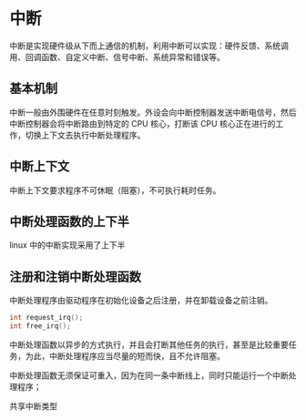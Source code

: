 # 中断
中断是实现硬件级从下而上通信的机制，利用中断可以实现：硬件反馈、系统调用、回调函数、自定义中断、信号中断、系统异常和错误等。

## 基本机制
中断一般由外围硬件在任意时刻触发。外设会向中断控制器发送中断电信号，然后中断控制器会将中断路由到特定的 CPU 核心，打断该 CPU 核心正在进行的工作，切换上下文去执行中断处理程序。

## 中断上下文
中断上下文要求程序不可休眠（阻塞），不可执行耗时任务。


## 中断处理函数的上下半
linux 中的中断实现采用了上下半

## 注册和注销中断处理函数
中断处理程序由驱动程序在初始化设备之后注册，并在卸载设备之前注销。
```c
int request_irq();
int free_irq();

```

中断处理函数以异步的方式执行，并且会打断其他任务的执行，甚至是比较重要任务，为此，中断处理程序应当尽量的短而快，且不允许阻塞。

中断处理函数无须保证可重入，因为在同一条中断线上，同时只能运行一个中断处理程序；


共享中断类型
